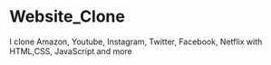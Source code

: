 # Website_Clone
I clone Amazon, Youtube, Instagram, Twitter, Facebook, Netflix with HTML,CSS, JavaScript and more
